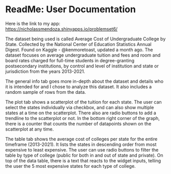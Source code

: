 # ReadMe: User Documentation

Here is the link to my app: https://nicholassmendoza.shinyapps.io/problemset6/

The dataset being used is called Average Cost of Undergraduate College by State. Collected by the National Center of Education Statistics Annual Digest. Found on Kaggle - @kenmoretoast, updated a month ago. The dataset focuses on average undergraduate tuition and fees and room and board rates charged for full-time students in degree-granting postsecondary institutions, by control and level of institution and state or jurisdiction from the years 2013-2021.

The general info tab goes more in-depth about the dataset and details who it is intended for and I chose to analyze this dataset. It also
includes a random sample of rows from the data.

The plot tab shows a scatterplot of the tuition for each state. The user can select the states individually via checkbox, and can also
show multiple states at a time on the scatterplot. There also are radio buttons to add a trendline to the scatterplot or not. In the
bottom right corner of the graph, there is a counter that counts the number of datapoints shown on the scatterplot at any time.

The table tab shows the average cost of colleges per state for the entire timeframe (2013-2021). It lists the states in descending
order from most expensive to least expensive. The user can use radio buttons to filter the table by type of college (public for both in and out of state and private). On top of the data table, there is a text that reacts to the widget inputs, telling the user the
5 most expensive states for each type of college.